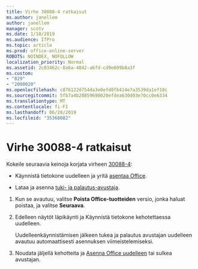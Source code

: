 ```yaml
---
title: Virhe 30088-4 ratkaisut
ms.author: janellem
author: janellem
manager: scotv
ms.date: 1/10/2019
ms.audience: ITPro
ms.topic: article
ms.prod: office-online-server
ROBOTS: NOINDEX, NOFOLLOW
localization_priority: Normal
ms.assetid: 2c03462c-8a6a-4042-a6fd-cd9e009b8a3f
ms.custom:
- "829"
- "2000020"
ms.openlocfilehash: c876122d754da3e0efd0fb414e7a3539da1ef18c
ms.sourcegitcommit: 5fb7a4b28859690020efdea630d03e70cc0e6334
ms.translationtype: MT
ms.contentlocale: fi-FI
ms.lasthandoff: 06/28/2019
ms.locfileid: "35368082"
---
```

# <a name="solutions-for-error-30088-4"></a>Virhe 30088-4 ratkaisut

Kokeile seuraavia keinoja korjata virheen [30088-4](https://support.office.com/article/d5df89a9-0507-4b4c-92f9-22f457e630aa?wt.mc_id=Alchemy_ClientDIA):
  
- Käynnistä tietokone uudelleen ja yritä [asentaa Office](https://portal.office.com/OLS/MySoftware.aspx).

- Lataa ja asenna [tuki- ja palautus-avustaja](https://aka.ms/SARA-OfficeUninstall-Alchemy).

1. Kun se avautuu, valitse **Poista Office-tuotteiden** versio, jonka haluat poistaa, ja valitse **Seuraava**.

2. Edelleen näytöt läpikäynti ja Käynnistä tietokone kehotettaessa uudelleen.

    Uudelleenkäynnistämisen jälkeen tukea ja palautus avustajan uudelleen avautuu automaattisesti asennuksen viimeistelemiseksi.

3. Noudata jäljellä kehotteita ja [Asenna Office uudelleen](https://portal.office.com/OLS/MySoftware.aspx) tai sulkea avustajan.
